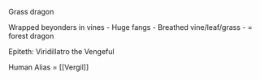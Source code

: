 Grass dragon

 Wrapped beyonders in vines
	- Huge fangs
	- Breathed vine/leaf/grass
	- = forest dragon

Epiteth: Viridillatro the Vengeful

Human Alias = [[Vergil]]